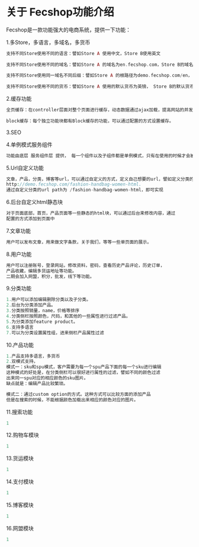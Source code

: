 关于 Fecshop功能介绍
====================

Fecshop是一款功能强大的电商系统，提供一下功能：

1.多Store，多语言，多域名，多货币

```php
支持不同Store使用不同的语言：譬如Store A 使用中文，Store B使用英文
		
支持不同Store使用不同的域名：譬如Store A 的域名为en.fecshop.com，Store B的域名为fr.fecshop.com
		
支持不同Store使用同一域名不同后缀：譬如Store A 的根路径为demo.fecshop.com/en， Store B的域名为demo.fecshop.com/fr
		
支持不同Store使用不同的货币：譬如Store A 使用的默认货币为英镑， Store B的默认货币为美元，当然，每个store都可以进行货币的切换
```

2.缓存功能

```php
全页缓存：在controller层面对整个页面进行缓存，动态数据通过ajax加载，提高网站的并发量。
		
block缓存：每个独立功能块都有Block缓存的功能，可以通过配置的方式设置缓存。
```
3.SEO


4.单例模式服务组件

```php
功能由底层 服务组件层 提供， 每一个组件以及子组件都是单例模式，只有在使用的时候才会被创建，创建之后不会再次创建，在系统中可以全局使用，您可以在任何一个地方初始化组件，设置组件，使用组件的功能，组件就像您的工具箱，可以在模块中的任何一个地方设置 services对象的参数，调取组件的功能数据。
```

5.Url自定义功能

```php
文章，产品，分类，博客等url，可以通过自定义的方式，定义自己想要的url，譬如定义分类的url为：
http://demo.fecshop.com/fashion-handbag-women-html.  
通过自定义分类的url path为 /fashion-handbag-women-html，即可实现
```

6.后台自定义html静态块

```php
对于页面底部，首页，产品页面等一些静态的html块，可以通过后台来修改内容，通过
配置的方式添加到页面中
```

7.文章功能

```php
用户可以发布文章，用来做文字条款，关于我们，等等一些单页面的展示。
```

8.用户功能

```php
用户可以注册账号，登录网站，修改资料，密码，查看历史产品评论，历史订单，
产品收藏，编辑多货运地址等功能。
二期会加入网盟，积分，批发，线下等功能。
```

9.分类功能

```php
1.用户可以添加编辑删除分类以及子分类。
2.后台为分类添加产品。
3.分类按照销量，name，价格等排序
4.分类侧栏按照颜色，尺码，和其他的一些属性进行过滤产品。
5.为分类添加feature product。
6.支持多语言
7.可以为分类设置属性组，进来侧栏产品属性过滤
```


10.产品功能

```php
1.产品支持多语言，多货币
2.双模式支持，
模式一：sku和spu模式，客户需要为每一个spu产品下面的每一个sku进行编辑
这种模式的好处是，在分类侧栏可以很好进行属性的过滤，譬如不同的颜色过滤
出来同一spu对应的相应颜色的sku图片。
缺点就是：编辑产品比较繁琐。

模式二：通过custom option的方式。这种方式可以比较方面的添加产品
但是在搜索的时候，不能根据颜色加载出来相应的颜色对应的图片。
```


11.搜索功能

```php
1
```



12.购物车模块

```php
1
```


13.货运模块

```php
1
```

14.支付模块

```php
1
```

15.博客模块

```php
1
```

16.网盟模块

```php
1
```





















